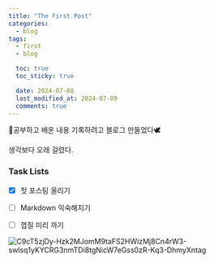 ```yaml
---
title: "The First Post"
categories:
  - blog
tags:
  - first
  - blog

  toc: true
  toc_sticky: true

  date: 2024-07-08
  last_modified_at: 2024-07-09
  comments: true
---
```


공부하고 배운 내용 기록하려고 블로그 만들었다🕊️

생각보다 오래 걸렸다.



### Task Lists

- [x] 첫 포스팅 올리기
- [ ] Markdown 익숙해지기
- [ ] 껍질 미리 까기





![C9cT5zjDy-Hzk2MJomM9taFS2HWizMj8Cn4rW3-swlsq1yKYCRG3nmTDi8tgNicW7eGss0zR-Kq3-DhmyXntag](https://github.com/clr4takeoff/clr4takeoff.github.io/assets/132669940/b7d7b228-cd36-4418-afdc-b4829b25e52e)